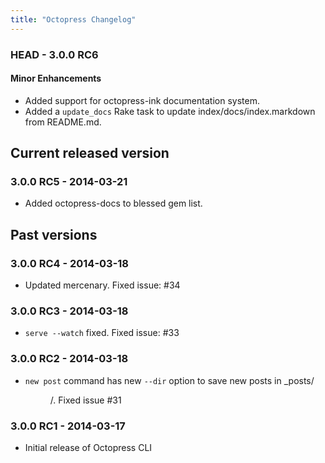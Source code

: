 ```yaml
---
title: "Octopress Changelog"
---
```


### HEAD - 3.0.0 RC6

#### Minor Enhancements
- Added support for octopress-ink documentation system.
- Added a `update_docs` Rake task to update index/docs/index.markdown from README.md.

## Current released version

### 3.0.0 RC5 - 2014-03-21
- Added octopress-docs to blessed gem list.

## Past versions

### 3.0.0 RC4 - 2014-03-18
- Updated mercenary. Fixed issue: #34

### 3.0.0 RC3 - 2014-03-18
- `serve --watch` fixed. Fixed issue: #33

### 3.0.0 RC2 - 2014-03-18
- `new post` command has new `--dir` option to save new posts in _posts/<DIR>/. Fixed issue #31

### 3.0.0 RC1 - 2014-03-17
- Initial release of Octopress CLI

